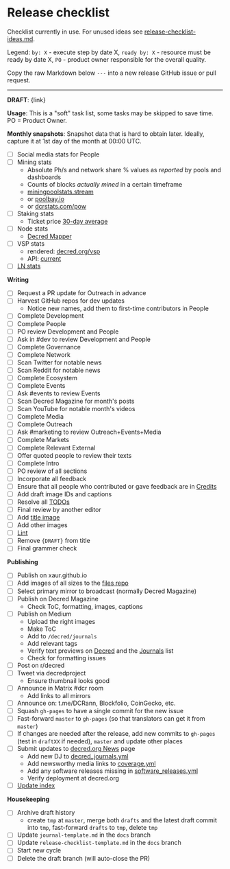# Release checklist

Checklist currently in use. For unused ideas see [release-checklist-ideas.md](release-checklist-ideas.md).

Legend: `by: X` - execute step by date X, `ready by: X` - resource must be ready by date X, `PO` - product owner responsible for the overall quality.

Copy the raw Markdown below `---` into a new release GitHub issue or pull request.

---

**DRAFT**: {link}

**Usage**: This is a "soft" task list, some tasks may be skipped to save time. PO = Product Owner.

**Monthly snapshots**: Snapshot data that is hard to obtain later. Ideally, capture it at 1st day of the month at 00:00 UTC.

- [ ] Social media stats for People
- [ ] Mining stats
  - Absolute Ph/s and network share % values as _reported_ by pools and dashboards
  - Counts of blocks _actually mined_ in a certain timeframe
  - [miningpoolstats.stream](https://miningpoolstats.stream/decred)
  - or [poolbay.io](https://poolbay.io/crypto/54/decred)
  - or [dcrstats.com/pow](https://dcrstats.com/pow)
- [ ] Staking stats
  - Ticket price [30-day average](https://dcrstats.com)
- [ ] Node stats
  - [Decred Mapper](https://nodes.jholdstock.uk/user_agents)
- [ ] VSP stats
  - rendered: [decred.org/vsp](https://decred.org/vsp/)
  - API: [current](https://api.decred.org/?c=vsp)
- [ ] [LN stats](https://ln-map.jholdstock.uk/)

**Writing**

- [ ] Request a PR update for Outreach in advance
- [ ] Harvest GitHub repos for dev updates
  - Notice new names, add them to first-time contributors in People
- [ ] Complete Development
- [ ] Complete People
- [ ] PO review Development and People
- [ ] Ask in #dev to review Development and People
- [ ] Complete Governance
- [ ] Complete Network
- [ ] Scan Twitter for notable news
- [ ] Scan Reddit for notable news
- [ ] Complete Ecosystem
- [ ] Complete Events
- [ ] Ask #events to review Events
- [ ] Scan Decred Magazine for month's posts
- [ ] Scan YouTube for notable month's videos
- [ ] Complete Media
- [ ] Complete Outreach
- [ ] Ask #marketing to review Outreach+Events+Media
- [ ] Complete Markets
- [ ] Complete Relevant External
- [ ] Offer quoted people to review their texts
- [ ] Complete Intro
- [ ] PO review of all sections
- [ ] Incorporate all feedback
- [ ] Ensure that all people who contributed or gave feedback are in [Credits](https://github.com/xaur/decred-news/blob/docs/guidelines.md#how-to-give-credit)
- [ ] Add draft image IDs and captions
- [ ] Resolve all [TODOs](https://github.com/xaur/decred-news/blob/docs/guidelines.md#todos)
- [ ] Final review by another editor
- [ ] Add [title image](https://github.com/xaur/decred-news/blob/docs/guidelines.md#title-image)
- [ ] Add other images
- [ ] [Lint](https://github.com/xaur/decred-news/blob/docs/guidelines.md#linting)
- [ ] Remove `{DRAFT}` from title
- [ ] Final grammer check

**Publishing**

- [ ] Publish on xaur.github.io
- [ ] Add images of all sizes to the [files repo](https://github.com/xaur/decred-journal-files)
- [ ] Select primary mirror to broadcast (normally Decred Magazine)
- [ ] Publish on Decred Magazine
  - Check ToC, formatting, images, captions
- [ ] Publish on Medium
  - Upload the right images
  - Make ToC
  - Add to `/decred/journals`
  - Add relevant tags
  - Verify text previews on [Decred](https://medium.com/decred) and the [Journals](https://medium.com/decred/journals/home) list
  - Check for formatting issues
- [ ] Post on r/decred
- [ ] Tweet via decredproject
  - Ensure thumbnail looks good
- [ ] Announce in Matrix #dcr room
  - Add links to all mirrors
- [ ] Announce on: t.me/DCRann, Blockfolio, CoinGecko, etc.
- [ ] Squash `gh-pages` to have a single commit for the new issue
- [ ] Fast-forward `master` to `gh-pages` (so that translators can get it from `master`)
- [ ] If changes are needed after the release, add new commits to `gh-pages` (test in `draftXX` if needed), `master` and update other places
- [ ] Submit updates to [decred.org News](https://decred.org/news/) page
  - Add new DJ to [decred_journals.yml](https://github.com/decred/dcrweb/blob/master/src/data/news/decred_journals.yml)
  - Add newsworthy media links to [coverage.yml](https://github.com/decred/dcrweb/blob/master/src/data/news/coverage.yml)
  - Add any software releases missing in [software_releases.yml](https://github.com/decred/dcrweb/blob/master/src/data/news/software_releases.yml)
  - Verify deployment at decred.org
- [ ] [Update index](https://github.com/xaur/decred-news/blob/docs/guidelines.md#updating-index)

**Housekeeping**

- [ ] Archive draft history
  - create `tmp` at `master`, merge both `drafts` and the latest draft commit into `tmp`, fast-forward `drafts` to `tmp`, delete `tmp`
- [ ] Update `journal-template.md` in the `docs` branch
- [ ] Update `release-checklist-template.md` in the `docs` branch
- [ ] Start new cycle
- [ ] Delete the draft branch (will auto-close the PR)

